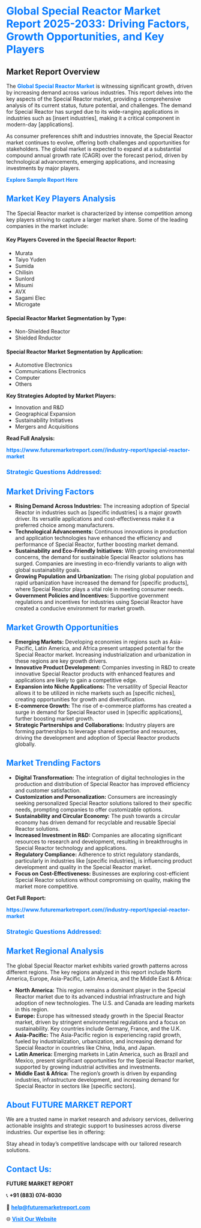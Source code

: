 <h1 style="color: #007BFF;">Global Special Reactor Market Report 2025-2033: Driving Factors, Growth Opportunities, and Key Players</h1>

<section id="overview">
<h2>Market Report Overview</h2>
<p>The <a href="https://www.futuremarketreport.com//industry-report/special-reactor-market" style="color: #007BFF; text-decoration: none;"><strong>Global Special Reactor Market</strong></a> is witnessing significant growth, driven by increasing demand across various industries. This report delves into the key aspects of the Special Reactor market, providing a comprehensive analysis of its current status, future potential, and challenges. The demand for Special Reactor has surged due to its wide-ranging applications in industries such as [insert industries], making it a critical component in modern-day [applications].</p>
<p>As consumer preferences shift and industries innovate, the Special Reactor market continues to evolve, offering both challenges and opportunities for stakeholders. The global market is expected to expand at a substantial compound annual growth rate (CAGR) over the forecast period, driven by technological advancements, emerging applications, and increasing investments by major players.</p>
</section>

<section id="overview">
<p><a href="https://www.futuremarketreport.com//request-sample/reportId=53679" style="color: #007BFF; text-decoration: none;"><strong>Explore Sample Report Here</strong></a></p>
</section>

<section id="key-players">
<h2 style="color: #007BFF;">Market Key Players Analysis</h2>
<p>The Special Reactor market is characterized by intense competition among key players striving to capture a larger market share. Some of the leading companies in the market include:</p>
<h4>Key Players Covered in the Special Reactor Report:</h4>
<ul><li>Murata</li><li>Taiyo Yuden</li><li>Sumida</li><li>Chilisin</li><li>Sunlord</li><li>Misumi</li><li>AVX</li><li>Sagami Elec</li><li>Microgate</li></ul>
<h4>Special Reactor Market Segmentation by Type:</h4>
<ul><li>Non-Shielded Reactor</li><li>Shielded Rnductor</li></ul>

<h4>Special Reactor Market Segmentation by Application:</h4>
<ul><li>Automotive Electronics</li><li>Communications Electronics</li><li>Computer</li><li>Others</li></ul>
<p><strong>Key Strategies Adopted by Market Players:</strong></p>
<ul>
<li>Innovation and R&D</li>
<li>Geographical Expansion</li>
<li>Sustainability Initiatives</li>
<li>Mergers and Acquisitions</li>
</ul>
</section>

<section>
<p><strong>Read Full Analysis: </strong></p><a href="https://www.futuremarketreport.com//industry-report/special-reactor-market" style="color: #007BFF; text-decoration: none;"><strong>https://www.futuremarketreport.com//industry-report/special-reactor-market</strong></a>
<h3 style="color: #007BFF;">Strategic Questions Addressed:</h3>
</section>

<section id="driving-factors">
<h2 style="color: #007BFF;">Market Driving Factors</h2>
<ul>
<li><strong>Rising Demand Across Industries:</strong> The increasing adoption of Special Reactor in industries such as [specific industries] is a major growth driver. Its versatile applications and cost-effectiveness make it a preferred choice among manufacturers.</li>
<li><strong>Technological Advancements:</strong> Continuous innovations in production and application technologies have enhanced the efficiency and performance of Special Reactor, further boosting market demand.</li>
<li><strong>Sustainability and Eco-Friendly Initiatives:</strong> With growing environmental concerns, the demand for sustainable Special Reactor solutions has surged. Companies are investing in eco-friendly variants to align with global sustainability goals.</li>
<li><strong>Growing Population and Urbanization:</strong> The rising global population and rapid urbanization have increased the demand for [specific products], where Special Reactor plays a vital role in meeting consumer needs.</li>
<li><strong>Government Policies and Incentives:</strong> Supportive government regulations and incentives for industries using Special Reactor have created a conducive environment for market growth.</li>
</ul>
</section>

<section id="growth-opportunities">
<h2 style="color: #007BFF;">Market Growth Opportunities</h2>
<ul>
<li><strong>Emerging Markets:</strong> Developing economies in regions such as Asia-Pacific, Latin America, and Africa present untapped potential for the Special Reactor market. Increasing industrialization and urbanization in these regions are key growth drivers.</li>
<li><strong>Innovative Product Development:</strong> Companies investing in R&D to create innovative Special Reactor products with enhanced features and applications are likely to gain a competitive edge.</li>
<li><strong>Expansion into Niche Applications:</strong> The versatility of Special Reactor allows it to be utilized in niche markets such as [specific niches], creating opportunities for growth and diversification.</li>
<li><strong>E-commerce Growth:</strong> The rise of e-commerce platforms has created a surge in demand for Special Reactor used in [specific applications], further boosting market growth.</li>
<li><strong>Strategic Partnerships and Collaborations:</strong> Industry players are forming partnerships to leverage shared expertise and resources, driving the development and adoption of Special Reactor products globally.</li>
</ul>
</section>

<section id="trending-factors">
<h2 style="color: #007BFF;">Market Trending Factors</h2>
<ul>
<li><strong>Digital Transformation:</strong> The integration of digital technologies in the production and distribution of Special Reactor has improved efficiency and customer satisfaction.</li>
<li><strong>Customization and Personalization:</strong> Consumers are increasingly seeking personalized Special Reactor solutions tailored to their specific needs, prompting companies to offer customizable options.</li>
<li><strong>Sustainability and Circular Economy:</strong> The push towards a circular economy has driven demand for recyclable and reusable Special Reactor solutions.</li>
<li><strong>Increased Investment in R&D:</strong> Companies are allocating significant resources to research and development, resulting in breakthroughs in Special Reactor technology and applications.</li>
<li><strong>Regulatory Compliance:</strong> Adherence to strict regulatory standards, particularly in industries like [specific industries], is influencing product development and quality in the Special Reactor market.</li>
<li><strong>Focus on Cost-Effectiveness:</strong> Businesses are exploring cost-efficient Special Reactor solutions without compromising on quality, making the market more competitive.</li>
</ul>
</section>

<section>
<p><strong>Get Full Report: </strong></p><a href="https://www.futuremarketreport.com//industry-report/special-reactor-market" style="color: #007BFF; text-decoration: none;"><strong>https://www.futuremarketreport.com//industry-report/special-reactor-market</strong></a>
<h3 style="color: #007BFF;">Strategic Questions Addressed:</h3>
</section>


<section id="regional-analysis">
<h2 style="color: #007BFF;">Market Regional Analysis</h2>
<p>The global Special Reactor market exhibits varied growth patterns across different regions. The key regions analyzed in this report include North America, Europe, Asia-Pacific, Latin America, and the Middle East & Africa:</p>
<ul>
<li><strong>North America:</strong> This region remains a dominant player in the Special Reactor market due to its advanced industrial infrastructure and high adoption of new technologies. The U.S. and Canada are leading markets in this region.</li>
<li><strong>Europe:</strong> Europe has witnessed steady growth in the Special Reactor market, driven by stringent environmental regulations and a focus on sustainability. Key countries include Germany, France, and the U.K.</li>
<li><strong>Asia-Pacific:</strong> The Asia-Pacific region is experiencing rapid growth, fueled by industrialization, urbanization, and increasing demand for Special Reactor in countries like China, India, and Japan.</li>
<li><strong>Latin America:</strong> Emerging markets in Latin America, such as Brazil and Mexico, present significant opportunities for the Special Reactor market, supported by growing industrial activities and investments.</li>
<li><strong>Middle East & Africa:</strong> The region’s growth is driven by expanding industries, infrastructure development, and increasing demand for Special Reactor in sectors like [specific sectors].</li>
</ul>
</section>

<footer>
<h2 style="color: #007BFF;">About FUTURE MARKET REPORT</h2>
<p>We are a trusted name in market research and advisory services, delivering actionable insights and strategic support to businesses across diverse industries. Our expertise lies in offering:</p>

<p>Stay ahead in today’s competitive landscape with our tailored research solutions.</p>

<h2 style="color: #007BFF;">Contact Us:</h2>
<p><strong>FUTURE MARKET REPORT</strong></p>
<p>📞 <strong>+91 (883) 074-8030</strong></p>
<p>📧 <strong><a href="mailto:help@futuremarketreport.com" style="color: #007BFF;">help@futuremarketreport.com</a></strong></p>
<p>🌐 <strong><a href="https://www.futuremarketreport.com/" style="color: #007BFF;">Visit Our Website</a></strong></p>
</footer>